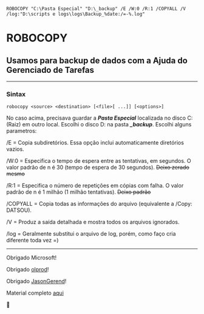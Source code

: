 ```ROBOCOPY "C:\Pasta Especial" "D:\_backup" /E /W:0 /R:1 /COPYALL /V /log:"D:\scripts e logs\logs\Backup_%date:/=-%.log"```



# ROBOCOPY
## Usamos para backup de dados com a Ajuda do Gerenciado de Tarefas
---
### Sintax
```robocopy <source> <destination> [<file>[ ...]] [<options>]```

No caso acima, precisava guardar a *__Pasta Especial__* localizada no disco C: (Raiz) em outro local. Escolhi o disco D: na pasta __*_backup*__. Escolhi alguns parametros: 

/E = Copia subdiretórios. Essa opção inclui automaticamente diretórios vazios.

/W:0 = Especifica o tempo de espera entre as tentativas, em segundos. O valor padrão de n é 30 (tempo de espera de 30 segundos). ~~Deixo zerado mesmo~~

/R:1 = Especifica o número de repetições em cópias com falha. O valor padrão de n é 1 milhão (1 milhão tentativas). ~~Deixo padrão~~

/COPYALL = Copia todas as informações do arquivo (equivalente a /Copy: DATSOU).

/V = Produz a saída detalhada e mostra todos os arquivos ignorados.

/log = Geralmente substitui o arquivo de log, porém, como faço cria diferente toda vez =)


---
Obrigado Microsoft!

Obrigado [olprod](https://github.com/olprod)!

Obrigado [JasonGerend](https://github.com/JasonGerend)!


Material completo [aqui](https://docs.microsoft.com/pt-br/windows-server/administration/windows-commands/robocopy)



:robot:
